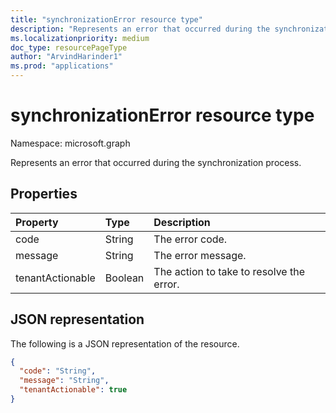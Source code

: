 ```yaml
---
title: "synchronizationError resource type"
description: "Represents an error that occurred during the synchronization process."
ms.localizationpriority: medium
doc_type: resourcePageType
author: "ArvindHarinder1"
ms.prod: "applications"
---
```


# synchronizationError resource type

Namespace: microsoft.graph

Represents an error that occurred during the synchronization process.

## Properties

<!-- Add descriptions for the properties. Fill in the examples. -->
| Property	   | Type	|Description|
|:---------------|:--------|:----------|
|code|String| The error code. |
|message|String| The error message.  |
|tenantActionable|Boolean| The action to take to resolve the error.|

## JSON representation

The following is a JSON representation of the resource.

<!-- {
  "blockType": "resource",
  "optionalProperties": [

  ],
  "@odata.type": "microsoft.graph.synchronizationError"
}-->

```json
{
  "code": "String",
  "message": "String",
  "tenantActionable": true
}

```

<!-- uuid: 8fcb5dbc-d5aa-4681-8e31-b001d5168d79
2015-10-25 14:57:30 UTC -->
<!--
{
  "type": "#page.annotation",
  "description": "synchronizationError resource",
  "keywords": "",
  "section": "documentation",
  "tocPath": "",
  "suppressions": []
}
-->


